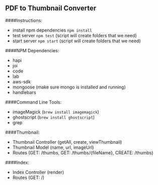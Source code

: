 ## PDF to Thumbnail Converter

####Instructions:

- install npm dependencies `npm install`
- test server `npm test` (script will create folders that we need)
- start server `npm start` (script will create folders that we need)

####NPM Dependencies:

- hapi
- joi
- code
- lab
- aws-sdk
- mongoose (make sure mongo is installed and running)
- handlebars

####Command Line Tools:

- imageMagick (`brew install imagemagick`)
- ghostscript (`brew install ghostscript`)
- grep

####Thumbnail:

- Thumbnail Controller (getAll, create, viewThumbnail)
- Thumbnail Model (name, url, imageUrl)
- Routes (GET: /thumbs, GET: /thumbs/{fileName}, CREATE: /thumbs)

####Index:

- Index Controller (render)
- Routes (GET: /)
